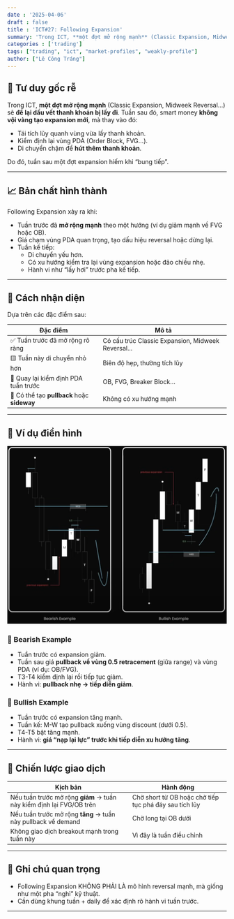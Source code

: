 ```yaml
---
date : '2025-04-06'
draft : false
title : 'ICT#27: Following Expansion'
summary: 'Trong ICT, **một đợt mở rộng mạnh** (Classic Expansion, Midweek Reversal...) sẽ **để lại dấu vết thanh khoản bị lấy đi**. Tuần sau đó, smart money **không vội vàng tạo expansion mới**'
categories : ['trading']
tags: ["trading", "ict", "market-profiles", "weakly-profile"]
author: ["Lê Công Tráng"]
---
```


## 🧠 **Tư duy gốc rễ**

Trong ICT, **một đợt mở rộng mạnh** (Classic Expansion, Midweek Reversal...) sẽ **để lại dấu vết thanh khoản bị lấy đi**. Tuần sau đó, smart money **không vội vàng tạo expansion mới**, mà thay vào đó:

- Tái tích lũy quanh vùng vừa lấy thanh khoản.
- Kiểm định lại vùng PDA (Order Block, FVG…).
- Di chuyển chậm để **hút thêm thanh khoản**.

Do đó, tuần sau một đợt expansion hiếm khi “bung tiếp”.

---

## 📈 **Bản chất hình thành**

Following Expansion xảy ra khi:

- Tuần trước đã **mở rộng mạnh** theo một hướng (ví dụ giảm mạnh về FVG hoặc OB).
- Giá chạm vùng PDA quan trọng, tạo dấu hiệu reversal hoặc dừng lại.
- Tuần kế tiếp:
  - Di chuyển yếu hơn.
  - Có xu hướng kiểm tra lại vùng expansion hoặc đảo chiều nhẹ.
  - Hành vi như “lấy hơi” trước pha kế tiếp.

---

## 🔎 **Cách nhận diện**

Dựa trên các đặc điểm sau:

| Đặc điểm | Mô tả |
|---------|------|
| ✅ Tuần trước đã mở rộng rõ ràng | Có cấu trúc Classic Expansion, Midweek Reversal... |
| 🟨 Tuần này di chuyển nhỏ hơn | Biên độ hẹp, thường tích lũy |
| 🔁 Quay lại kiểm định PDA tuần trước | OB, FVG, Breaker Block… |
| 🔄 Có thể tạo **pullback** hoặc **sideway** | Không có xu hướng mạnh |

---

## 🧩 **Ví dụ điển hình**

![alt text](image.png)

### 🔻 Bearish Example

- Tuần trước có expansion giảm.
- Tuần sau giá **pullback về vùng 0.5 retracement** (giữa range) và vùng PDA (ví dụ: OB/FVG).
- T3-T4 kiểm định lại rồi tiếp tục giảm.
- Hành vi: **pullback nhẹ → tiếp diễn giảm**.

### 🔺 Bullish Example

- Tuần trước có expansion tăng mạnh.
- Tuần kế: M-W tạo pullback xuống vùng discount (dưới 0.5).
- T4-T5 bật tăng mạnh.
- Hành vi: **giá “nạp lại lực” trước khi tiếp diễn xu hướng tăng**.

---

## 🧠 **Chiến lược giao dịch**

| Kịch bản | Hành động |
|--------|----------|
| Nếu tuần trước mở rộng **giảm** → tuần này kiểm định lại FVG/OB trên | Chờ short từ OB hoặc chờ tiếp tục phá đáy sau tích lũy |
| Nếu tuần trước mở rộng **tăng** → tuần này pullback về demand | Chờ long tại OB dưới |
| Không giao dịch breakout mạnh trong tuần này | Vì đây là tuần điều chỉnh |

---

## 📘 **Ghi chú quan trọng**

- Following Expansion KHÔNG PHẢI LÀ mô hình reversal mạnh, mà giống như một pha “nghỉ” kỹ thuật.
- Cần dùng khung tuần + daily để xác định rõ hành vi tuần trước.

---
